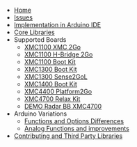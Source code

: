 * [Home](https://github.com/Infineon/XMC-for-Arduino/wiki)  
* [Issues](https://github.com/Infineon/XMC-for-Arduino/wiki/Issues)
* [Implementation in Arduino IDE](https://github.com/Infineon/XMC-for-Arduino/wiki/Implementation-in-Arduino-IDE)  
* [Core Libraries](https://github.com/Infineon/XMC-for-Arduino/wiki/Core-Libraries)
* Supported Boards
  * [XMC1100 XMC 2Go](https://github.com/Infineon/XMC-for-Arduino/wiki/XMC-2Go)
  * [XMC1100 H-Bridge 2Go](https://github.com/Infineon/XMC-for-Arduino/wiki/XMC1100-H%E2%80%90Bridge-2Go)
  * [XMC1100 Boot Kit](https://github.com/Infineon/XMC-for-Arduino/wiki/XMC1100-Boot-Kit)
  * [XMC1300 Boot Kit](https://github.com/Infineon/XMC-for-Arduino/wiki/XMC1300-Boot-Kit)
  * [XMC1300 Sense2GoL](https://github.com/Infineon/XMC-for-Arduino/wiki/XMC1300-Sense2GoL)
  * [XMC1400 Boot Kit](https://github.com/Infineon/XMC-for-Arduino/wiki/XMC1400-Boot-Kit)
  * [XMC4400 Platform2Go](https://github.com/Infineon/XMC-for-Arduino/wiki/XMC4400-Platform2Go)
  * [XMC4700 Relax Kit](https://github.com/Infineon/XMC-for-Arduino/wiki/XMC4700-Relax-Kit)
  * [DEMO Radar BB XMC4700](https://github.com/Infineon/XMC-for-Arduino/wiki/DEMO-Radar-BB-XMC4700)
* Arduino Variations
    * [Functions and Options Differences](https://github.com/Infineon/XMC-for-Arduino/wiki/Functions-and-Options-Differences "Known differences between Arduino for AVR and XMC-for-Arduino")
    * [Analog Functions and improvements](https://github.com/Infineon/XMC-for-Arduino/wiki/Analog-Functions-and-Additions "Extra analog functonality over Arduino for AVR and XMC-for-Arduino")
* [Contributing and Third Party Libraries](https://github.com/Infineon/XMC-for-Arduino/wiki/Contributing-and-Third-Party-Libraries)
